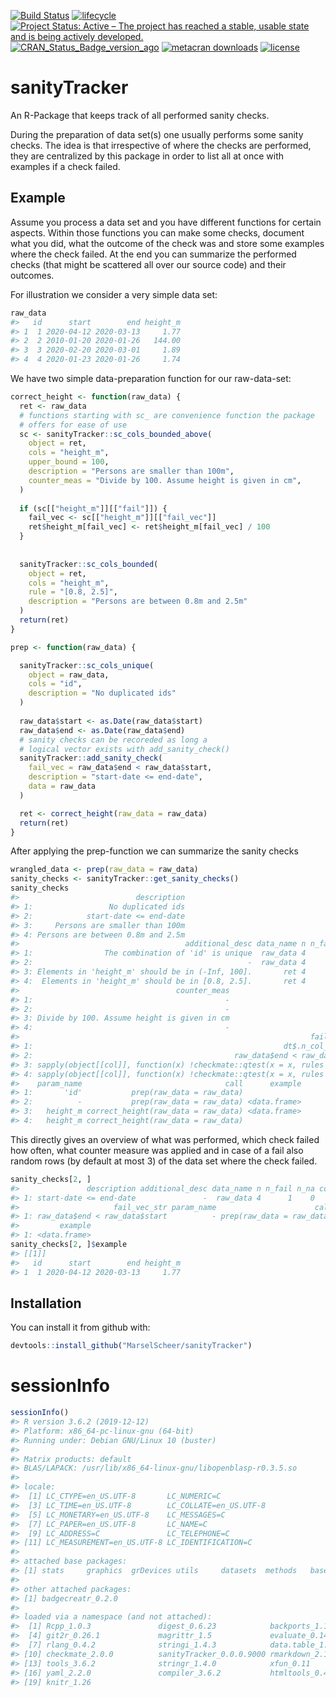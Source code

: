
<!-- README.md is generated from README.Rmd. Please edit that file -->

[![Build
Status](https://travis-ci.org/MarselScheer/sanityTracker.svg?branch=master)](https://travis-ci.org/MarselScheer/sanityTracker)
[![lifecycle](https://img.shields.io/badge/lifecycle-experimental-orange.svg)](https://www.tidyverse.org/lifecycle/#experimental)
[![Project Status: Active – The project has reached a stable, usable
state and is being actively
developed.](https://www.repostatus.org/badges/latest/active.svg)](https://www.repostatus.org/#active)
[![CRAN\_Status\_Badge\_version\_ago](https://www.r-pkg.org/badges/version-ago/sanityTracker)](https://cran.r-project.org/package=sanityTracker)
[![metacran
downloads](https://cranlogs.r-pkg.org/badges/sanityTracker)](https://cran.r-project.org/package=sanityTracker)
[![license](https://img.shields.io/badge/license-GPL--3-blue.svg)](https://www.gnu.org/licenses/gpl-3.0.en.html)

# sanityTracker

An R-Package that keeps track of all performed sanity checks.

During the preparation of data set(s) one usually performs some sanity
checks. The idea is that irrespective of where the checks are performed,
they are centralized by this package in order to list all at once with
examples if a check failed.

## Example

Assume you process a data set and you have different functions for
certain aspects. Within those functions you can make some checks,
document what you did, what the outcome of the check was and store some
examples where the check failed. At the end you can summarize the
performed checks (that might be scattered all over our source code) and
their outcomes.

For illustration we consider a very simple data set:

``` r
raw_data
#>   id      start        end height_m
#> 1  1 2020-04-12 2020-03-13     1.77
#> 2  2 2010-01-20 2020-01-26   144.00
#> 3  3 2020-02-20 2020-03-01     1.89
#> 4  4 2020-01-23 2020-01-26     1.74
```

We have two simple data-preparation function for our raw-data-set:

``` r
correct_height <- function(raw_data) {
  ret <- raw_data
  # functions starting with sc_ are convenience function the package
  # offers for ease of use
  sc <- sanityTracker::sc_cols_bounded_above(
    object = ret,
    cols = "height_m",
    upper_bound = 100,
    description = "Persons are smaller than 100m",
    counter_meas = "Divide by 100. Assume height is given in cm",
  )
  
  if (sc[["height_m"]][["fail"]]) {
    fail_vec <- sc[["height_m"]][["fail_vec"]]
    ret$height_m[fail_vec] <- ret$height_m[fail_vec] / 100
  }
  
  
  sanityTracker::sc_cols_bounded(
    object = ret, 
    cols = "height_m",
    rule = "[0.8, 2.5]",
    description = "Persons are between 0.8m and 2.5m"
  )  
  return(ret)
}

prep <- function(raw_data) {

  sanityTracker::sc_cols_unique(
    object = raw_data,
    cols = "id",
    description = "No duplicated ids"
  )
  
  raw_data$start <- as.Date(raw_data$start)
  raw_data$end <- as.Date(raw_data$end)
  # sanity checks can be recoreded as long a
  # logical vector exists with add_sanity_check()
  sanityTracker::add_sanity_check(
    fail_vec = raw_data$end < raw_data$start,
    description = "start-date <= end-date",
    data = raw_data
  )

  ret <- correct_height(raw_data = raw_data)  
  return(ret)
}
```

After applying the prep-function we can summarize the sanity checks

``` r
wrangled_data <- prep(raw_data = raw_data)
sanity_checks <- sanityTracker::get_sanity_checks()
sanity_checks
#>                          description
#> 1:                 No duplicated ids
#> 2:            start-date <= end-date
#> 3:     Persons are smaller than 100m
#> 4: Persons are between 0.8m and 2.5m
#>                                     additional_desc data_name n n_fail n_na
#> 1:                The combination of 'id' is unique  raw_data 4      0    0
#> 2:                                                -  raw_data 4      1    0
#> 3: Elements in 'height_m' should be in (-Inf, 100].       ret 4      1    0
#> 4:  Elements in 'height_m' should be in [0.8, 2.5].       ret 4      0    0
#>                                   counter_meas
#> 1:                                           -
#> 2:                                           -
#> 3: Divide by 100. Assume height is given in cm
#> 4:                                           -
#>                                                                 fail_vec_str
#> 1:                                                        dt$.n_col_cmb != 1
#> 2:                                             raw_data$end < raw_data$start
#> 3: sapply(object[[col]], function(x) !checkmate::qtest(x = x, rules = rule))
#> 4: sapply(object[[col]], function(x) !checkmate::qtest(x = x, rules = rule))
#>    param_name                                call      example
#> 1:       'id'           prep(raw_data = raw_data)             
#> 2:          -           prep(raw_data = raw_data) <data.frame>
#> 3:   height_m correct_height(raw_data = raw_data) <data.frame>
#> 4:   height_m correct_height(raw_data = raw_data)
```

This directly gives an overview of what was performed, which check
failed how often, what counter measure was applied and in case of a fail
also random rows (by default at most 3) of the data set where the check
failed.

``` r
sanity_checks[2, ]
#>               description additional_desc data_name n n_fail n_na counter_meas
#> 1: start-date <= end-date               -  raw_data 4      1    0            -
#>                     fail_vec_str param_name                      call
#> 1: raw_data$end < raw_data$start          - prep(raw_data = raw_data)
#>         example
#> 1: <data.frame>
sanity_checks[2, ]$example
#> [[1]]
#>   id      start        end height_m
#> 1  1 2020-04-12 2020-03-13     1.77
```

## Installation

You can install it from github with:

``` r
devtools::install_github("MarselScheer/sanityTracker")
```

# sessionInfo

``` r
sessionInfo()
#> R version 3.6.2 (2019-12-12)
#> Platform: x86_64-pc-linux-gnu (64-bit)
#> Running under: Debian GNU/Linux 10 (buster)
#> 
#> Matrix products: default
#> BLAS/LAPACK: /usr/lib/x86_64-linux-gnu/libopenblasp-r0.3.5.so
#> 
#> locale:
#>  [1] LC_CTYPE=en_US.UTF-8       LC_NUMERIC=C              
#>  [3] LC_TIME=en_US.UTF-8        LC_COLLATE=en_US.UTF-8    
#>  [5] LC_MONETARY=en_US.UTF-8    LC_MESSAGES=C             
#>  [7] LC_PAPER=en_US.UTF-8       LC_NAME=C                 
#>  [9] LC_ADDRESS=C               LC_TELEPHONE=C            
#> [11] LC_MEASUREMENT=en_US.UTF-8 LC_IDENTIFICATION=C       
#> 
#> attached base packages:
#> [1] stats     graphics  grDevices utils     datasets  methods   base     
#> 
#> other attached packages:
#> [1] badgecreatr_0.2.0
#> 
#> loaded via a namespace (and not attached):
#>  [1] Rcpp_1.0.3               digest_0.6.23            backports_1.1.5         
#>  [4] git2r_0.26.1             magrittr_1.5             evaluate_0.14           
#>  [7] rlang_0.4.2              stringi_1.4.3            data.table_1.12.8       
#> [10] checkmate_2.0.0          sanityTracker_0.0.0.9000 rmarkdown_2.1           
#> [13] tools_3.6.2              stringr_1.4.0            xfun_0.11               
#> [16] yaml_2.2.0               compiler_3.6.2           htmltools_0.4.0         
#> [19] knitr_1.26
```
